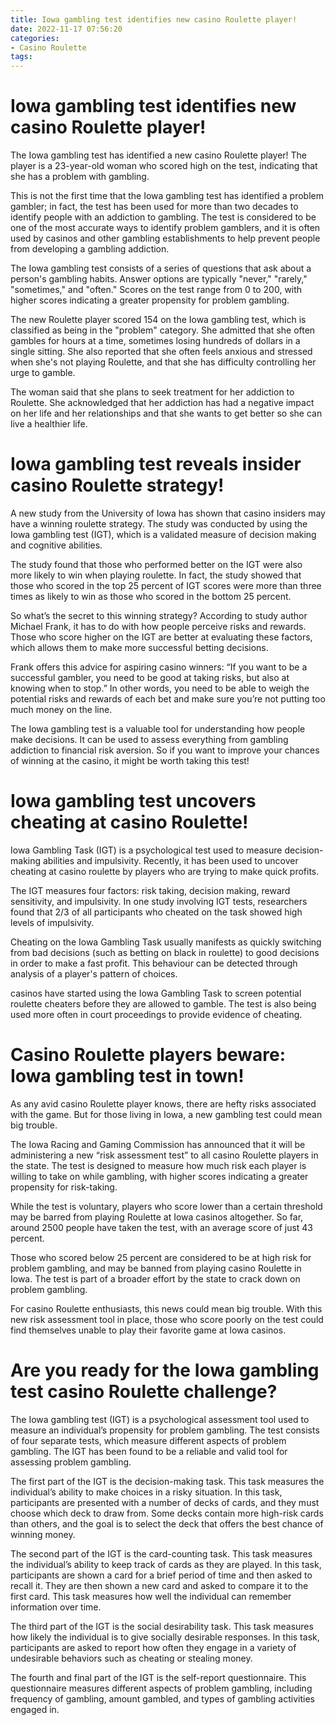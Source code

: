 ```yaml
---
title: Iowa gambling test identifies new casino Roulette player!
date: 2022-11-17 07:56:20
categories:
- Casino Roulette
tags:
---
```



#  Iowa gambling test identifies new casino Roulette player!

The Iowa gambling test has identified a new casino Roulette player! The player is a 23-year-old woman who scored high on the test, indicating that she has a problem with gambling.

This is not the first time that the Iowa gambling test has identified a problem gambler; in fact, the test has been used for more than two decades to identify people with an addiction to gambling. The test is considered to be one of the most accurate ways to identify problem gamblers, and it is often used by casinos and other gambling establishments to help prevent people from developing a gambling addiction.

The Iowa gambling test consists of a series of questions that ask about a person's gambling habits. Answer options are typically "never," "rarely," "sometimes," and "often." Scores on the test range from 0 to 200, with higher scores indicating a greater propensity for problem gambling.

The new Roulette player scored 154 on the Iowa gambling test, which is classified as being in the "problem" category. She admitted that she often gambles for hours at a time, sometimes losing hundreds of dollars in a single sitting. She also reported that she often feels anxious and stressed when she's not playing Roulette, and that she has difficulty controlling her urge to gamble.

The woman said that she plans to seek treatment for her addiction to Roulette. She acknowledged that her addiction has had a negative impact on her life and her relationships and that she wants to get better so she can live a healthier life.

#  Iowa gambling test reveals insider casino Roulette strategy!

A new study from the University of Iowa has shown that casino insiders may have a winning roulette strategy. The study was conducted by using the Iowa gambling test (IGT), which is a validated measure of decision making and cognitive abilities.

The study found that those who performed better on the IGT were also more likely to win when playing roulette. In fact, the study showed that those who scored in the top 25 percent of IGT scores were more than three times as likely to win as those who scored in the bottom 25 percent.

So what’s the secret to this winning strategy? According to study author Michael Frank, it has to do with how people perceive risks and rewards. Those who score higher on the IGT are better at evaluating these factors, which allows them to make more successful betting decisions.

Frank offers this advice for aspiring casino winners: “If you want to be a successful gambler, you need to be good at taking risks, but also at knowing when to stop.” In other words, you need to be able to weigh the potential risks and rewards of each bet and make sure you’re not putting too much money on the line.

The Iowa gambling test is a valuable tool for understanding how people make decisions. It can be used to assess everything from gambling addiction to financial risk aversion. So if you want to improve your chances of winning at the casino, it might be worth taking this test!

#  Iowa gambling test uncovers cheating at casino Roulette!

Iowa Gambling Task (IGT) is a psychological test used to measure decision-making abilities and impulsivity. Recently, it has been used to uncover cheating at casino roulette by players who are trying to make quick profits.

The IGT measures four factors: risk taking, decision making, reward sensitivity, and impulsivity. In one study involving IGT tests, researchers found that 2/3 of all participants who cheated on the task showed high levels of impulsivity.

Cheating on the Iowa Gambling Task usually manifests as quickly switching from bad decisions (such as betting on black in roulette) to good decisions in order to make a fast profit. This behaviour can be detected through analysis of a player's pattern of choices.

 casinos have started using the Iowa Gambling Task to screen potential roulette cheaters before they are allowed to gamble. The test is also being used more often in court proceedings to provide evidence of cheating.

#  Casino Roulette players beware: Iowa gambling test in town!

As any avid casino Roulette player knows, there are hefty risks associated with the game. But for those living in Iowa, a new gambling test could mean big trouble.

The Iowa Racing and Gaming Commission has announced that it will be administering a new “risk assessment test” to all casino Roulette players in the state. The test is designed to measure how much risk each player is willing to take on while gambling, with higher scores indicating a greater propensity for risk-taking.

While the test is voluntary, players who score lower than a certain threshold may be barred from playing Roulette at Iowa casinos altogether. So far, around 2500 people have taken the test, with an average score of just 43 percent.

Those who scored below 25 percent are considered to be at high risk for problem gambling, and may be banned from playing casino Roulette in Iowa. The test is part of a broader effort by the state to crack down on problem gambling.

For casino Roulette enthusiasts, this news could mean big trouble. With this new risk assessment tool in place, those who score poorly on the test could find themselves unable to play their favorite game at Iowa casinos.

#  Are you ready for the Iowa gambling test casino Roulette challenge?

The Iowa gambling test (IGT) is a psychological assessment tool used to measure an individual’s propensity for problem gambling. The test consists of four separate tests, which measure different aspects of problem gambling. The IGT has been found to be a reliable and valid tool for assessing problem gambling.

The first part of the IGT is the decision-making task. This task measures the individual’s ability to make choices in a risky situation. In this task, participants are presented with a number of decks of cards, and they must choose which deck to draw from. Some decks contain more high-risk cards than others, and the goal is to select the deck that offers the best chance of winning money.

The second part of the IGT is the card-counting task. This task measures the individual’s ability to keep track of cards as they are played. In this task, participants are shown a card for a brief period of time and then asked to recall it. They are then shown a new card and asked to compare it to the first card. This task measures how well the individual can remember information over time.

The third part of the IGT is the social desirability task. This task measures how likely the individual is to give socially desirable responses. In this task, participants are asked to report how often they engage in a variety of undesirable behaviors such as cheating or stealing money.

The fourth and final part of the IGT is the self-report questionnaire. This questionnaire measures different aspects of problem gambling, including frequency of gambling, amount gambled, and types of gambling activities engaged in.